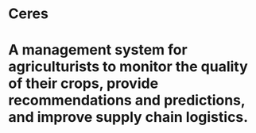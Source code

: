 # Ceres
# A management system for agriculturists to monitor the quality of their crops, provide recommendations and predictions, and improve supply chain logistics.
